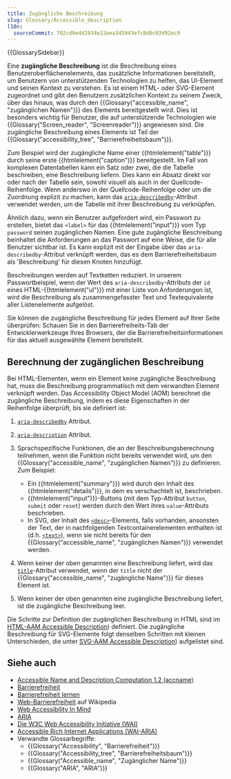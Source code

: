 ```yaml
---
title: Zugängliche Beschreibung
slug: Glossary/Accessible_description
l10n:
  sourceCommit: 702cd9e4d2834e13aea345943efc8d0c03d92ec9
---
```


{{GlossarySidebar}}

Eine **zugängliche Beschreibung** ist die Beschreibung eines Benutzeroberflächenelements, das zusätzliche Informationen bereitstellt, um Benutzern von unterstützenden Technologien zu helfen, das UI-Element und seinen Kontext zu verstehen. Es ist einem HTML- oder SVG-Element zugeordnet und gibt den Benutzern zusätzlichen Kontext zu seinem Zweck, über das hinaus, was durch den {{Glossary("accessible_name", "zugänglichen Namen")}} des Elements bereitgestellt wird. Dies ist besonders wichtig für Benutzer, die auf unterstützende Technologien wie {{Glossary("Screen_reader", "Screenreader")}} angewiesen sind. Die zugängliche Beschreibung eines Elements ist Teil der {{Glossary("accessibility_tree", "Barrierefreiheitsbaum")}}.

Zum Beispiel wird der zugängliche Name einer {{htmlelement("table")}} durch seine erste {{htmlelement("caption")}} bereitgestellt. Im Fall von komplexen Datentabellen kann ein Satz oder zwei, die die Tabelle beschreiben, eine Beschreibung liefern. Dies kann ein Absatz direkt vor oder nach der Tabelle sein, sowohl visuell als auch in der Quellcode-Reihenfolge. Wenn anderswo in der Quellcode-Reihenfolge oder um die Zuordnung explizit zu machen, kann das [`aria-describedby`](/de/docs/Web/Accessibility/ARIA/Reference/Attributes/aria-describedby)-Attribut verwendet werden, um die Tabelle mit ihrer Beschreibung zu verknüpfen.

Ähnlich dazu, wenn ein Benutzer aufgefordert wird, ein Passwort zu erstellen, bietet das `<label>` für das {{htmlelement("input")}} vom Typ `password` seinen zugänglichen Namen. Eine gute zugängliche Beschreibung beinhaltet die Anforderungen an das Passwort auf eine Weise, die für alle Benutzer sichtbar ist. Es kann explizit mit der Eingabe über das `aria-describedby`-Attribut verknüpft werden, das es dem Barrierefreiheitsbaum als 'Beschreibung' für diesen Knoten hinzufügt.

Beschreibungen werden auf Textketten reduziert. In unserem Passwortbeispiel, wenn der Wert des `aria-describedby`-Attributs der `id` eines HTML-{{htmlelement("ul")}} mit einer Liste von Anforderungen ist, wird die Beschreibung als zusammengefasster Text und Textequivalente aller Listenelemente aufgelöst.

Sie können die zugängliche Beschreibung für jedes Element auf Ihrer Seite überprüfen: Schauen Sie in den Barrierefreiheits-Tab der Entwicklerwerkzeuge Ihres Browsers, der die Barrierefreiheitsinformationen für das aktuell ausgewählte Element bereitstellt.

## Berechnung der zugänglichen Beschreibung

Bei HTML-Elementen, wenn ein Element keine zugängliche Beschreibung hat, muss die Beschreibung programmatisch mit dem verwandten Element verknüpft werden. Das Accessibility Object Model (AOM) berechnet die zugängliche Beschreibung, indem es diese Eigenschaften in der Reihenfolge überprüft, bis sie definiert ist:

1. [`aria-describedby`](/de/docs/Web/Accessibility/ARIA/Reference/Attributes/aria-describedby) Attribut.

2. [`aria-description`](/de/docs/Web/Accessibility/ARIA/Reference/Attributes/aria-description) Attribut.

3. Sprachspezifische Funktionen, die an der Beschreibungsberechnung teilnehmen, wenn die Funktion nicht bereits verwendet wird, um den {{Glossary("accessible_name", "zugänglichen Namen")}} zu definieren. Zum Beispiel:

   - Ein {{htmlelement("summary")}} wird durch den Inhalt des {{htmlelement("details")}}, in dem es verschachtelt ist, beschrieben.
   - {{htmlelement("input")}}-Buttons (mit dem Typ-Attribut `button`, `submit` oder `reset`) werden durch den Wert ihres `value`-Attributs beschrieben.
   - In SVG, der Inhalt des [`<desc>`](/de/docs/Web/SVG/Reference/Element/desc)-Elements, falls vorhanden, ansonsten der Text, der in nachfolgenden Textcontainerelementen enthalten ist (d.h. [`<text>`](/de/docs/Web/SVG/Reference/Element/text)), wenn sie nicht bereits für den {{Glossary("accessible_name", "zugänglichen Namen")}} verwendet werden.

4. Wenn keiner der oben genannten eine Beschreibung liefert, wird das [`title`](/de/docs/Web/HTML/Global_attributes/title)-Attribut verwendet, wenn der `title` nicht der {{Glossary("accessible_name", "zugängliche Name")}} für dieses Element ist.

5. Wenn keiner der oben genannten eine zugängliche Beschreibung liefert, ist die zugängliche Beschreibung leer.

Die Schritte zur Definition der zugänglichen Beschreibung in HTML sind im [HTML-AAM Accessible Description](https://www.w3.org/TR/html-aam-1.0/#accdesc-computation)) definiert. Die zugängliche Beschreibung für SVG-Elemente folgt denselben Schritten mit kleinen Unterschieden, die unter [SVG-AAM Accessible Description](https://www.w3.org/TR/svg-aam-1.0/#mapping_additional_nd)) aufgelistet sind.

## Siehe auch

- [Accessible Name and Description Computation 1.2 (accname)](https://w3c.github.io/accname/#mapping_additional_nd_description)
- [Barrierefreiheit](/de/docs/Web/Accessibility)
- [Barrierefreiheit lernen](/de/docs/Learn_web_development/Core/Accessibility)
- [Web-Barrierefreiheit](https://en.wikipedia.org/wiki/Web_accessibility) auf Wikipedia
- [Web Accessibility In Mind](https://webaim.org/)
- [ARIA](/de/docs/Web/Accessibility/ARIA)
- [Die W3C Web Accessibility Initiative (WAI)](https://www.w3.org/WAI/)
- [Accessible Rich Internet Applications (WAI-ARIA)](https://w3c.github.io/aria/)
- Verwandte Glossarbegriffe:
  - {{Glossary("Accessibility", "Barrierefreiheit")}}
  - {{Glossary("Accessibility_tree", "Barrierefreiheitsbaum")}}
  - {{Glossary("Accessible_name", "Zugänglicher Name")}}
  - {{Glossary("ARIA", "ARIA")}}
